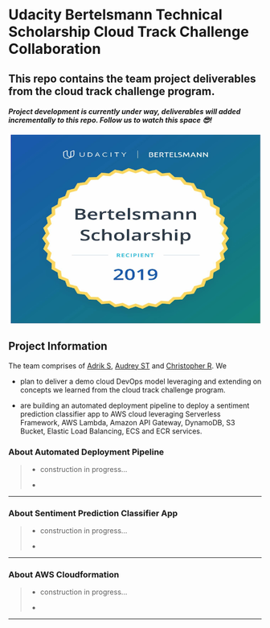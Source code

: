 # Udacity Bertelsmann Technical Scholarship Cloud Track Challenge Collaboration
This repo contains the team project deliverables from the cloud track challenge program.
 ---
#### _Project development is currently under way, deliverables will added incrementally to this repo. Follow us to watch this space :sunglasses:!_

![png](BertelsmannChallenge.png)

## Project Information
The team comprises of [Adrik S](https://github.com/Adriks976), [Audrey ST](https://github.com/atan4583) and [Christopher R](https://www.linkedin.com/in/christopher-rauh/). We

* plan to deliver a demo cloud DevOps model leveraging and extending on concepts we learned from the cloud track challenge program.

* are building an automated deployment pipeline to deploy a sentiment prediction classifier app to AWS cloud leveraging Serverless Framework, AWS Lambda, Amazon API Gateway, DynamoDB, S3 Bucket, Elastic Load Balancing, ECS and ECR services.


### About Automated Deployment Pipeline

> * construction in progress...
>
>
> *
>


 ---
### About Sentiment Prediction Classifier App
> * construction in progress...
>
>
> *
>
 ---
 ### About AWS Cloudformation
 > * construction in progress...
 >
 >
 > *
 >
  ---
